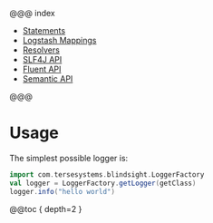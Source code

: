 @@@ index

* [Statements](statements.md)
* [Logstash Mappings](logstash.md)
* [Resolvers](resolvers.md)
* [SLF4J API](slf4j.md)
* [Fluent API](fluent.md)
* [Semantic API](semantic.md)

@@@

# Usage

The simplest possible logger is:

```scala
import com.tersesystems.blindsight.LoggerFactory
val logger = LoggerFactory.getLogger(getClass)
logger.info("hello world")
```

@@toc { depth=2 }